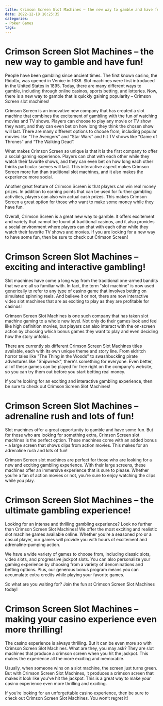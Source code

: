 ```yaml
---
title: Crimson Screen Slot Machines – the new way to gamble and have fun!
date: 2022-12-18 16:25:35
categories:
- Poker Games
tags:
---
```



# Crimson Screen Slot Machines – the new way to gamble and have fun!

People have been gambling since ancient times. The first known casino, the Ridotto, was opened in Venice in 1638. Slot machines were first introduced in the United States in 1895. Today, there are many different ways to gamble, including through online casinos, sports betting, and lotteries. Now, there is a new way to gamble that is quickly gaining popularity – Crimson Screen slot machines!

Crimson Screen is an innovative new company that has created a slot machine that combines the excitement of gambling with the fun of watching movies and TV shows. Players can choose to play any movie or TV show they want, and they can even bet on how long they think the chosen show will last. There are many different options to choose from, including popular movies like “The Avengers” and “Star Wars” and hit TV shows like “Game of Thrones” and “The Walking Dead”.

What makes Crimson Screen so unique is that it is the first company to offer a social gaming experience. Players can chat with each other while they watch their favorite shows, and they can even bet on how long each other thinks particular scenes will last. This interactive aspect makes Crimson Screen more fun than traditional slot machines, and it also makes the experience more social.

Another great feature of Crimson Screen is that players can win real money prizes. In addition to earning points that can be used for further gambling activities, players can also win actual cash prizes. This makes Crimson Screen a great option for those who want to make some money while they have fun.

Overall, Crimson Screen is a great new way to gamble. It offers excitement and variety that cannot be found at traditional casinos, and it also provides a social environment where players can chat with each other while they watch their favorite TV shows and movies. If you are looking for a new way to have some fun, then be sure to check out Crimson Screen!

# Crimson Screen Slot Machines – exciting and interactive gambling!

Slot machines have come a long way from the traditional one-armed bandits that we are all so familiar with. In fact, the term "slot machine" is now used generically to refer to any type of casino game that involves betting on simulated spinning reels. And believe it or not, there are now interactive video slot machines that are as exciting to play as they are profitable for casinos!

Crimson Screen Slot Machines is one such company that has taken slot machine gaming to a whole new level. Not only do their games look and feel like high definition movies, but players can also interact with the on-screen action by choosing which bonus games they want to play and even deciding how the story unfolds.

There are currently six different Crimson Screen Slot Machines titles available, each with its own unique theme and story line. From eldritch horror tales like "The Thing in the Woods" to swashbuckling pirate adventures like "Shipwreck", there's something for everyone. Even better, all of these games can be played for free right on the company's website, so you can try them out before you start betting real money.

If you're looking for an exciting and interactive gambling experience, then be sure to check out Crimson Screen Slot Machines!

# Crimson Screen Slot Machines – adrenaline rush and lots of fun!

Slot machines offer a great opportunity to gamble and have some fun. But for those who are looking for something extra, Crimson Screen slot machines is the perfect option. These machines come with an added bonus – a large screen that shows clips from action movies. This makes for an adrenaline rush and lots of fun!

Crimson Screen slot machines are perfect for those who are looking for a new and exciting gambling experience. With their large screens, these machines offer an immersive experience that is sure to please. Whether you’re a fan of action movies or not, you’re sure to enjoy watching the clips while you play.

# Crimson Screen Slot Machines – the ultimate gambling experience!

Looking for an intense and thrilling gambling experience? Look no further than Crimson Screen Slot Machines! We offer the most exciting and realistic slot machine games available online. Whether you’re a seasoned pro or a casual player, our games will provide you with hours of excitement and adrenaline-pumping action.

We have a wide variety of games to choose from, including classic slots, video slots, and progressive jackpot slots. You can also personalize your gaming experience by choosing from a variety of denominations and betting options. Plus, our generous bonus program means you can accumulate extra credits while playing your favorite games.

So what are you waiting for? Join the fun at Crimson Screen Slot Machines today!

# Crimson Screen Slot Machines – making your casino experience even more thrilling!

The casino experience is always thrilling. But it can be even more so with Crimson Screen Slot Machines. What are they, you may ask? They are slot machines that produce a crimson screen when you hit the jackpot. This makes the experience all the more exciting and memorable.

Usually, when someone wins on a slot machine, the screen just turns green. But with Crimson Screen Slot Machines, it produces a crimson screen that makes it look like you’ve hit the jackpot. This is a great way to make your casino experience even more thrilling and exciting.

If you’re looking for an unforgettable casino experience, then be sure to check out Crimson Screen Slot Machines. You won’t regret it!